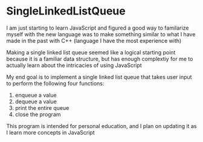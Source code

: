 # SingleLinkedListQueue

I am just starting to learn JavaScript and figured a good way to familarize myself with the new language was to make something similar to what I have made in the past with C++ (language I have the most experience with)

Making a single linked list queue seemed like a logical starting point because it is a familiar data structure, but has enough complextiy for me to actually learn about the intricacies of using JavaScript

My end goal is to implement a single linked list queue that takes user input to perform the following four functions:
  1. enqueue a value
  2. dequeue a value
  3. print the entire queue
  4. close the program

This program is intended for personal education, and I plan on updating it as I learn more concepts in JavaScript
